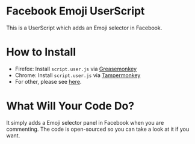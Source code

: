 Facebook Emoji UserScript
=============

This is a UserScript which adds an Emoji selector in Facebook. 

How to Install
=============
* Firefox: Install `script.user.js` via [Greasemonkey](https://addons.mozilla.org/firefox/addon/748)
* Chrome: Install `script.user.js` via [Tampermonkey](https://chrome.google.com/webstore/detail/tampermonkey/dhdgffkkebhmkfjojejmpbldmpobfkfo?hl=en)
* For other, please see [here](http://userscripts.org/about/installing).

What Will Your Code Do?
=============
It simply adds a Emoji selector panel in Facebook when you are commenting. The code is open-sourced so you can take a look at it if you want.